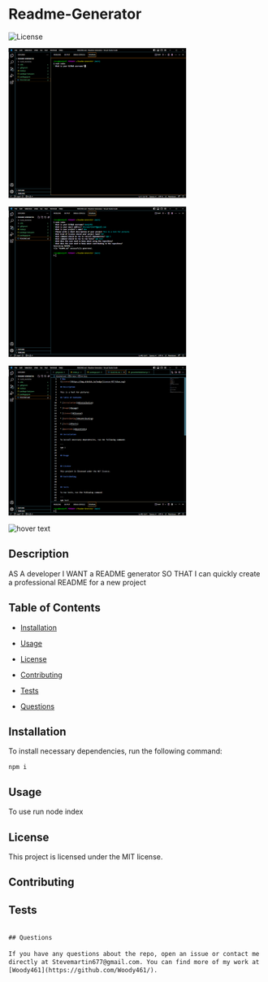 # Readme-Generator
![License](https://img.shields.io/badge/license-MIT-blue.svg)

<p>
  <img src="assets/Screenshot.png" width="350" title="hover text">
  </p>

  <p>
  <img src="assets/Screenshot2.png" width="350" title="hover text">
  </p>

  <p>
  <img src="assets/Screenshot3.png" width="350" title="hover text">
  </p>
  <img src="assets/Screenshot4.png" width="350" title="hover text">
  </p>

## Description
AS A developer
I WANT a README generator
SO THAT I can quickly create a professional README for a new project

## Table of Contents 

* [Installation](#installation)

* [Usage](#usage)

* [License](#license)

* [Contributing](#contributing)

* [Tests](#tests)

* [Questions](#questions)

## Installation

To install necessary dependencies, run the following command:

```
npm i
```

## Usage
To use run node index


## License
  
This project is licensed under the MIT license.
    
## Contributing



## Tests

```

## Questions

If you have any questions about the repo, open an issue or contact me directly at Stevemartin677@gmail.com. You can find more of my work at [Woody461](https://github.com/Woody461/).

